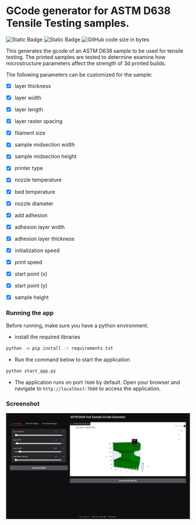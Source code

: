# GCode generator for ASTM D638 Tensile Testing samples.

![Static Badge](https://img.shields.io/badge/gradio-yellow)
![Static Badge](https://img.shields.io/badge/3D_printing-red)
![GitHub code size in bytes](https://img.shields.io/github/languages/code-size/collinsikechukwu10/ASTMD638_3DPrintingCodeGenerator)


This generates the gcode of an ASTM D638 sample to be used for tensile testing.
The printed samples are tested to determine examine how microstructure parameters affect the strength of 3d printed builds.

The following parameters can be customized for the sample:
- [x] layer thickness
- [x] layer width
- [x] layer length
- [x] layer raster spacing
- [x] filament size
- [x] sample midsection width
- [x] sample midsection height
- [x] printer type
- [x] nozzle temperature
- [x] bed temperature
- [x] nozzle diameter
- [x] add adhesion
- [x] adhesion layer width
- [x] adhesion layer thickness
- [x] initialization speed
- [x] print speed
- [x] start point (x)
- [x] start point (y)
- [x] sample height


### Running the app

Before running, make sure you have a python environment.

- install the required libraries
```bash
python -m pip install -r requirements.txt
```

- Run the command below to start the application
```bash
python start_app.py 
```
- The application runs on port `7680` by default. Open your browser and navigate to `http://localhost:7680` to access the application.

### Screenshot

![demo screenshot](./imgs/demoScreenshot.png)